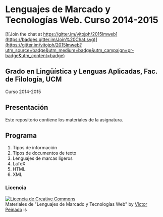 # Lenguajes de Marcado y Tecnologías Web. Curso 2014-2015

[![Join the chat at https://gitter.im/vitojph/2015lmweb](https://badges.gitter.im/Join%20Chat.svg)](https://gitter.im/vitojph/2015lmweb?utm_source=badge&utm_medium=badge&utm_campaign=pr-badge&utm_content=badge)

## Grado en Lingüística y Lenguas Aplicadas, Fac. de Filología, UCM

Curso 2014-2015

## Presentación

Este repositorio contiene los materiales de la asignatura.


## Programa

1. Tipos de información
2. Tipos de documentos de texto
3. Lenguajes de marcas ligeros
4. LaTeX
5. HTML
6. XML



### Licencia

<a rel="license" href="http://creativecommons.org/licenses/by-sa/4.0/"><img
alt="Licencia de Creative Commons" style="border-width:0"
src="https://i.creativecommons.org/l/by-sa/4.0/88x31.png" /></a><br /><span
xmlns:dct="http://purl.org/dc/terms/" property="dct:title">Materiales de
"Lenguajes de Marcado y Tecnologías Web"</span> by <a
xmlns:cc="http://creativecommons.org/ns#" href="http://vitojph.github.io/"
property="cc:attributionName" rel="cc:attributionURL">Víctor Peinado</a> is
